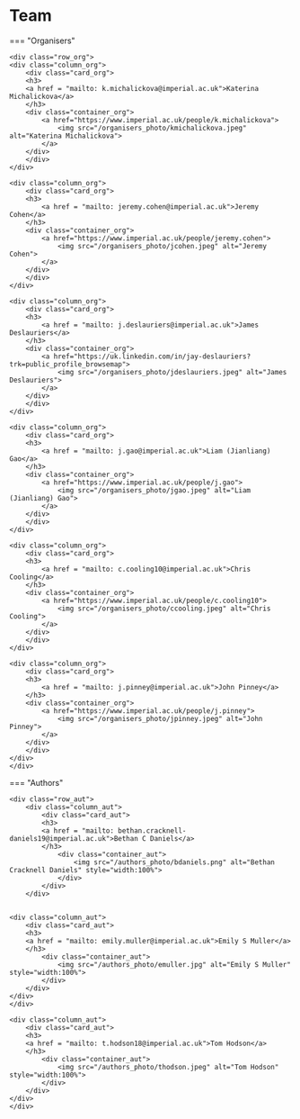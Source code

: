 # Team

=== "Organisers"

    <div class="row_org">
    <div class="column_org">
        <div class="card_org">
        <h3>
        <a href = "mailto: k.michalickova@imperial.ac.uk">Katerina Michalickova</a>
        </h3>
        <div class="container_org">
            <a href="https://www.imperial.ac.uk/people/k.michalickova">
                <img src="/organisers_photo/kmichalickova.jpeg" alt="Katerina Michalickova">
            </a>
        </div>
        </div>
    </div>

    <div class="column_org">
        <div class="card_org">
        <h3>
            <a href = "mailto: jeremy.cohen@imperial.ac.uk">Jeremy Cohen</a>
        </h3>
        <div class="container_org">
            <a href="https://www.imperial.ac.uk/people/jeremy.cohen">
                <img src="/organisers_photo/jcohen.jpeg" alt="Jeremy Cohen">
            </a>
        </div>
        </div>
    </div>

    <div class="column_org">
        <div class="card_org">
        <h3>
            <a href = "mailto: j.deslauriers@imperial.ac.uk">James Deslauriers</a>
        </h3>
        <div class="container_org">
            <a href="https://uk.linkedin.com/in/jay-deslauriers?trk=public_profile_browsemap">
                <img src="/organisers_photo/jdeslauriers.jpeg" alt="James Deslauriers">
            </a>
        </div>
        </div>
    </div>

    <div class="column_org">
        <div class="card_org">
        <h3>
            <a href = "mailto: j.gao@imperial.ac.uk">Liam (Jianliang) Gao</a>
        </h3>
        <div class="container_org">
            <a href="https://www.imperial.ac.uk/people/j.gao">
                <img src="/organisers_photo/jgao.jpeg" alt="Liam (Jianliang) Gao">
            </a>
        </div>
        </div>
    </div>

    <div class="column_org">
        <div class="card_org">
        <h3>
            <a href = "mailto: c.cooling10@imperial.ac.uk">Chris Cooling</a>
        </h3>
        <div class="container_org">
            <a href="https://www.imperial.ac.uk/people/c.cooling10">
                <img src="/organisers_photo/ccooling.jpeg" alt="Chris Cooling">
            </a>
        </div>
        </div>
    </div>

    <div class="column_org">
        <div class="card_org">
        <h3>
            <a href = "mailto: j.pinney@imperial.ac.uk">John Pinney</a>
        </h3>
        <div class="container_org">
            <a href="https://www.imperial.ac.uk/people/j.pinney">
                <img src="/organisers_photo/jpinney.jpeg" alt="John Pinney">
            </a>
        </div>
        </div>
    </div>
    </div>

=== "Authors"

    <div class="row_aut">
        <div class="column_aut">
            <div class="card_aut">
            <h3>
            <a href = "mailto: bethan.cracknell-daniels19@imperial.ac.uk">Bethan C Daniels</a>
            </h3>
                <div class="container_aut">
                    <img src="/authors_photo/bdaniels.png" alt="Bethan Cracknell Daniels" style="width:100%">
                </div>
            </div>
        </div>


    <div class="column_aut">
        <div class="card_aut">
        <h3>
        <a href = "mailto: emily.muller@imperial.ac.uk">Emily S Muller</a>
        </h3>
            <div class="container_aut">
                <img src="/authors_photo/emuller.jpg" alt="Emily S Muller" style="width:100%">
            </div>
        </div>
    </div>
    </div>

    <div class="column_aut">
        <div class="card_aut">
        <h3>
        <a href = "mailto: t.hodson18@imperial.ac.uk">Tom Hodson</a>
        </h3>
            <div class="container_aut">
                <img src="/authors_photo/thodson.jpeg" alt="Tom Hodson" style="width:100%">
            </div>
        </div>
    </div>
    </div>
